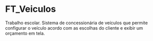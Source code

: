 # FT_Veiculos

Trabalho escolar. Sistema de concessionária de veículos que permite configurar o veículo acordo com as escolhas do cliente
e exibir um orçamento em tela.
